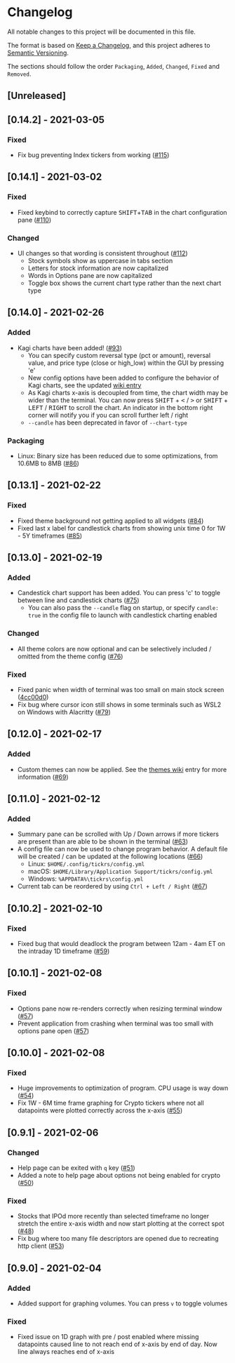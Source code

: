<!-- Disable MD024 because `Keep a Changelog` use duplicate
header titles -->
<!-- markdownlint-disable MD024 -->

# Changelog

All notable changes to this project will be documented in this file.

The format is based on [Keep a Changelog](https://keepachangelog.com/en/1.0.0/),
and this project adheres to [Semantic Versioning](https://semver.org/spec/v2.0.0.html).

The sections should follow the order `Packaging`, `Added`, `Changed`, `Fixed`
and `Removed`.

## [Unreleased]

## [0.14.2] - 2021-03-05

### Fixed

- Fix bug preventing Index tickers from working ([#115])

## [0.14.1] - 2021-03-02

### Fixed

- Fixed keybind to correctly capture <kbd>SHIFT</kbd>+<kbd>TAB</kbd> in the
  chart configuration pane ([#110])

### Changed

- UI changes so that wording is consistent throughout ([#112])
  - Stock symbols show as uppercase in tabs section
  - Letters for stock information are now capitalized
  - Words in Options pane are now capitalized
  - Toggle box shows the current chart type rather than the next chart type

## [0.14.0] - 2021-02-26

### Added

- Kagi charts have been added! ([#93])
  - You can specify custom reversal type (pct or amount), reversal value, and
    price type (close or high_low) within the GUI by pressing 'e'
  - New config options have been added to configure the behavior of Kagi charts,
    see the updated [wiki entry](https://github.com/tarkah/tickrs/wiki/Config-file)
  - As Kagi charts x-axis is decoupled from time, the chart width may be wider than
    the terminal. You can now press <kbd>SHIFT</kbd> + <kbd><</kbd> / <kbd>></kbd>
    or <kbd>SHIFT</kbd> + <kbd>LEFT</kbd> / <kbd>RIGHT</kbd> to scroll the chart.
    An indicator in the bottom right corner will notify you if you can scroll further
    left / right
  - `--candle` has been deprecated in favor of `--chart-type`

### Packaging

- Linux: Binary size has been reduced due to some optimizations, from 10.6MB to
  8MB ([#86])

## [0.13.1] - 2021-02-22

### Fixed

- Fixed theme background not getting applied to all widgets ([#84])
- Fixed last x label for candlestick charts from showing unix time 0 for 1W - 5Y
  timeframes ([#85])

## [0.13.0] - 2021-02-19

### Added

- Candestick chart support has been added. You can press 'c' to toggle between
  line and candlestick charts ([#75])
  - You can also pass the `--candle` flag on startup, or specify `candle: true`
    in the config file to launch with candlestick charting enabled

### Changed

- All theme colors are now optional and can be selectively included / omitted from
  the theme config ([#76])

### Fixed

- Fixed panic when width of terminal was too small on main stock screen ([4cc00d0](https://github.com/tarkah/tickrs/commit/4cc00d052c4bfff993587f1342086498ee8b2766))
- Fix bug where cursor icon still shows in some terminals such as WSL2 on Windows with Alacritty ([#79])

## [0.12.0] - 2021-02-17

### Added

- Custom themes can now be applied. See the [themes wiki](https://github.com/tarkah/tickrs/wiki/Themes) entry for more
  information ([#69])

## [0.11.0] - 2021-02-12

### Added

- Summary pane can be scrolled with Up / Down arrows if more tickers are present
  than are able to be shown in the terminal ([#63])
- A config file can now be used to change program behavior. A default file will
  be created / can be updated at the following locations ([#66])
  - Linux: `$HOME/.config/tickrs/config.yml`
  - macOS: `$HOME/Library/Application Support/tickrs/config.yml`
  - Windows: `%APPDATA%\tickrs\config.yml`
- Current tab can be reordered by using `Ctrl + Left / Right` ([#67])

## [0.10.2] - 2021-02-10

### Fixed

- Fixed bug that would deadlock the program between 12am - 4am ET on the intraday
  1D timeframe ([#59])

## [0.10.1] - 2021-02-08

### Fixed

- Options pane now re-renders correctly when resizing terminal window ([#57])
- Prevent application from crashing when terminal was too small with options pane
  open ([#57])

## [0.10.0] - 2021-02-08

### Fixed

- Huge improvements to optimization of program. CPU usage is way down ([#54])
- Fix 1W - 6M time frame graphing for Crypto tickers where not all datapoints
  were plotted correctly across the x-axis ([#55])

## [0.9.1] - 2021-02-06

### Changed

- Help page can be exited with `q` key ([#51])
- Added a note to help page about options not being enabled for crypto ([#50])

### Fixed

- Stocks that IPOd more recently than selected timeframe no longer stretch the
  entire x-axis width and now start plotting at the correct spot ([#48])
- Fix bug where too many file descriptors are opened due to recreating http
  client ([#53])

## [0.9.0] - 2021-02-04

### Added

- Added support for graphing volumes. You can press `v` to toggle volumes

### Fixed

- Fixed issue on 1D graph with pre / post enabled where missing datapoints caused
  line to not reach end of x-axis by end of day. Now line always reaches end of
  x-axis


[#48]: https://github.com/tarkah/tickrs/pull/48
[#50]: https://github.com/tarkah/tickrs/pull/50
[#51]: https://github.com/tarkah/tickrs/pull/51
[#53]: https://github.com/tarkah/tickrs/pull/53
[#54]: https://github.com/tarkah/tickrs/pull/54
[#55]: https://github.com/tarkah/tickrs/pull/55
[#57]: https://github.com/tarkah/tickrs/pull/57
[#59]: https://github.com/tarkah/tickrs/pull/59
[#63]: https://github.com/tarkah/tickrs/pull/63
[#66]: https://github.com/tarkah/tickrs/pull/66
[#67]: https://github.com/tarkah/tickrs/pull/67
[#69]: https://github.com/tarkah/tickrs/pull/69
[#75]: https://github.com/tarkah/tickrs/pull/75
[#76]: https://github.com/tarkah/tickrs/pull/76
[#79]: https://github.com/tarkah/tickrs/pull/79
[#84]: https://github.com/tarkah/tickrs/pull/84
[#85]: https://github.com/tarkah/tickrs/pull/85
[#86]: https://github.com/tarkah/tickrs/pull/86
[#93]: https://github.com/tarkah/tickrs/pull/93
[#110]: https://github.com/tarkah/tickrs/pull/110
[#112]: https://github.com/tarkah/tickrs/pull/112
[#115]: https://github.com/tarkah/tickrs/pull/115